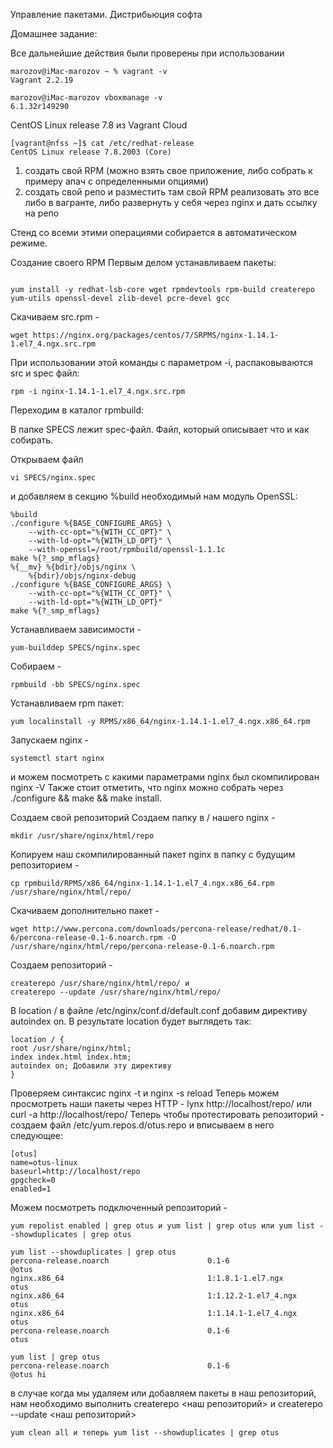 Управление пакетами. Дистрибьюция софта

Домашнее задание:

Все дальнейшие действия были проверены при использовании
```
marozov@iMac-marozov ~ % vagrant -v
Vagrant 2.2.19
```
```
marozov@iMac-marozov vboxmanage -v
6.1.32r149290
```
CentOS Linux release 7.8 из Vagrant Cloud
```
[vagrant@nfss ~]$ cat /etc/redhat-release
CentOS Linux release 7.8.2003 (Core)
```

1) создать свой RPM (можно взять свое приложение, либо собрать к примеру апач с определенными опциями)
2) создать свой репо и разместить там свой RPM
реализовать это все либо в вагранте, либо развернуть у себя через nginx и дать ссылку на репо 


Стенд со всеми этими операциями собирается в автоматическом режиме.

Создание своего RPM
Первым делом устанавливаем пакеты: 

```

yum install -y redhat-lsb-core wget rpmdevtools rpm-build createrepo yum-utils openssl-devel zlib-devel pcre-devel gcc

```

Скачиваем src.rpm - 

```
wget https://nginx.org/packages/centos/7/SRPMS/nginx-1.14.1-1.el7_4.ngx.src.rpm

```
При использовании этой команды с параметром -i, распаковываются src и spec файл: 

```
rpm -i nginx-1.14.1-1.el7_4.ngx.src.rpm

```
Переходим в каталог rpmbuild:

В папке SPECS лежит spec-файл. Файл, который описывает что и как собирать.

Открываем файл 

```
vi SPECS/nginx.spec 

```
и добавляем в секцию %build необходимый нам модуль OpenSSL:

```
%build
./configure %{BASE_CONFIGURE_ARGS} \
    --with-cc-opt="%{WITH_CC_OPT}" \
    --with-ld-opt="%{WITH_LD_OPT}" \
    --with-openssl=/root/rpmbuild/openssl-1.1.1c
make %{?_smp_mflags}
%{__mv} %{bdir}/objs/nginx \
    %{bdir}/objs/nginx-debug
./configure %{BASE_CONFIGURE_ARGS} \
    --with-cc-opt="%{WITH_CC_OPT}" \
    --with-ld-opt="%{WITH_LD_OPT}"
make %{?_smp_mflags}

```
Устанавливаем зависимости - 

```
yum-builddep SPECS/nginx.spec

```
Собираем - 

```
rpmbuild -bb SPECS/nginx.spec

```
Устанавливаем rpm пакет: 

```
yum localinstall -y RPMS/x86_64/nginx-1.14.1-1.el7_4.ngx.x86_64.rpm

```
Запускаем nginx - 

```
systemctl start nginx 

```
и можем посмотреть с какими параметрами nginx был скомпилирован nginx -V
Также стоит отметить, что nginx можно собрать через 
./configure && make && make install.

Создаем свой репозиторий
Создаем папку в / нашего nginx - 

```
mkdir /usr/share/nginx/html/repo

```
Копируем наш скомпилированный пакет nginx в папку с будущим репозиторием -

```
cp rpmbuild/RPMS/x86_64/nginx-1.14.1-1.el7_4.ngx.x86_64.rpm /usr/share/nginx/html/repo/

```
Скачиваем дополнительно пакет - 

```
wget http://www.percona.com/downloads/percona-release/redhat/0.1-6/percona-release-0.1-6.noarch.rpm -O /usr/share/nginx/html/repo/percona-release-0.1-6.noarch.rpm

```
Создаем репозиторий -

```
createrepo /usr/share/nginx/html/repo/ и 
createrepo --update /usr/share/nginx/html/repo/

```
В location / в файле /etc/nginx/conf.d/default.conf добавим директиву autoindex on. В результате location будет выглядеть так:

```
location / {
root /usr/share/nginx/html;
index index.html index.htm;
autoindex on; Добавили эту директиву
}

```
Проверяем синтаксис nginx -t и nginx -s reload
Теперь можем просмотреть наши пакеты через HTTP - lynx http://localhost/repo/ или curl -a http://localhost/repo/
Теперь чтобы протестировать репозиторий - создаем файл /etc/yum.repos.d/otus.repo и вписываем в него следующее:

```
[otus]
name=otus-linux
baseurl=http://localhost/repo
gpgcheck=0
enabled=1
```

Можем посмотреть подключенный репозиторий - 

```
yum repolist enabled | grep otus и yum list | grep otus или yum list --showduplicates | grep otus

```

```
yum list --showduplicates | grep otus
percona-release.noarch                      0.1-6                      @otus
nginx.x86_64                                1:1.8.1-1.el7.ngx          otus
nginx.x86_64                                1:1.12.2-1.el7_4.ngx       otus
nginx.x86_64                                1:1.14.1-1.el7_4.ngx       otus
percona-release.noarch                      0.1-6                      otus

```

```
yum list | grep otus
percona-release.noarch                      0.1-6                      @otus hi

```

в случае когда мы удаляем или добавляем пакеты в наш репозиторий, нам необходимо выполнить createrepo <наш репозиторий> и createrepo --update <наш репозиторий> 

```
yum clean all и теперь yum list --showduplicates | grep otus
```
